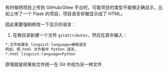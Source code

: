 有时候把项目上传到 GitHub/Gitee 平台时，可能项目的类型不能够正确显示，比如上传了一个 Flask 的项目，项目语言却被显示成了 HTML。

因此需要强制修改一下显示的语言：

1. 在根目录新建一个文件 `gitattributes`，然后在其中输入：

```xml
*.文件拓展名 linguist-language=编程语言 
例如，把.html 文件看作 Python 语言。
*.html linguist-language=Python
```

原理就是把某些文件统一在 Git 中视为另一种文件